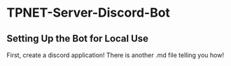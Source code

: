 # TPNET-Server-Discord-Bot

## Setting Up the Bot for Local Use

First, create a discord application! There is another .md file telling you how! 

